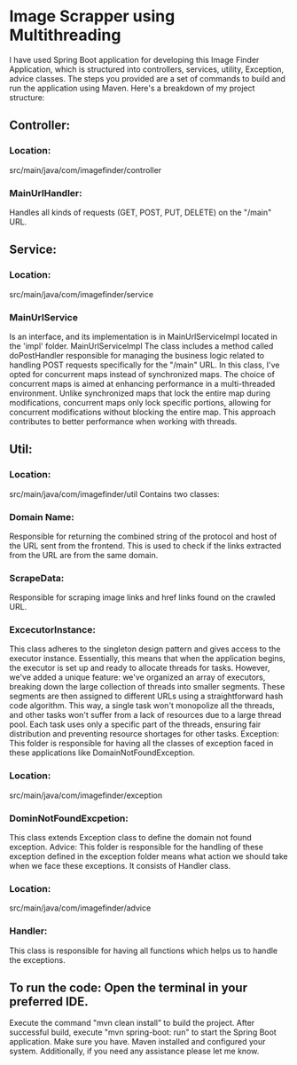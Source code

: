 
# Image Scrapper using Multithreading 

I have used Spring Boot application for developing this Image Finder Application, which is
structured into controllers, services, utility, Exception, advice classes.
The steps you provided are a set of commands to build and run the application using Maven.
Here's a breakdown of my project structure:

## Controller:
### Location: 
src/main/java/com/imagefinder/controller
### MainUrlHandler:
Handles all kinds of requests (GET, POST, PUT, DELETE) on the "/main" URL.

## Service:
### Location: 
src/main/java/com/imagefinder/service
### MainUrlService 
Is an interface, and its implementation is in MainUrlServiceImpl located in the
'impl' folder.
MainUrlServiceImpl The class includes a method called doPostHandler responsible for
managing the business logic related to handling POST requests specifically for the "/main" URL.
In this class, I've opted for concurrent maps instead of synchronized maps. The choice of
concurrent maps is aimed at enhancing performance in a multi-threaded environment. Unlike
synchronized maps that lock the entire map during modifications, concurrent maps only lock
specific portions, allowing for concurrent modifications without blocking the entire map. This
approach contributes to better performance when working with threads.

## Util:
### Location: 
src/main/java/com/imagefinder/util Contains two classes:
### Domain Name: 
Responsible for returning the combined string of the protocol and host of the
URL sent from the frontend. This is used to check if the links extracted from the URL are from
the same domain.

### ScrapeData:
Responsible for scraping image links and href links found on the crawled URL.
### ExcecutorInstance: 
This class adheres to the singleton design pattern and gives access to the
executor instance. Essentially, this means that when the application begins, the executor is set
up and ready to allocate threads for tasks. However, we've added a unique feature: we've
organized an array of executors, breaking down the large collection of threads into smaller
segments. These segments are then assigned to different URLs using a straightforward hash
code algorithm. This way, a single task won't monopolize all the threads, and other tasks won't
suffer from a lack of resources due to a large thread pool. Each task uses only a specific part of
the threads, ensuring fair distribution and preventing resource shortages for other tasks.
Exception: This folder is responsible for having all the classes of exception faced
in these applications like DomainNotFoundException.

### Location: 
src/main/java/com/imagefinder/exception
### DominNotFoundExcpetion: 
This class extends Exception class to define the domain not found
exception.
Advice: This folder is responsible for the handling of these exception defined in
the exception folder means what action we should take when we face these
exceptions. It consists of Handler class.

### Location: 
src/main/java/com/imagefinder/advice
### Handler:
This class is responsible for having all functions which helps us to handle the
exceptions.


## To run the code: Open the terminal in your preferred IDE.
Execute the command "mvn clean install” to build the project.
After successful build, execute "mvn spring-boot: run" to start the Spring Boot application.
Make sure you have.
Maven installed and configured your system. Additionally, if you need any assistance please let
me know.
